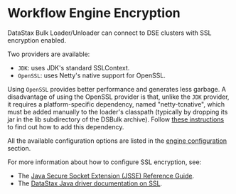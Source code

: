 # Workflow Engine Encryption

DataStax Bulk Loader/Unloader can connect to DSE clusters with SSL encryption enabled.

Two providers are available:
        
- `JDK`: uses JDK's standard SSLContext.
- `OpenSSL`: uses Netty's native support for OpenSSL.

Using `OpenSSL` provides better performance and generates less garbage.
A disadvantage of using the OpenSSL provider is that, unlike the `JDK` provider,
it requires a platform-specific dependency, named "netty-tcnative",
which must be added manually to the loader's classpath
(typically by dropping its jar in the lib subdirectory of the DSBulk archive).
Follow [these instructions](http://netty.io/wiki/forked-tomcat-native.html) 
to find out how to add this dependency.

All the available configuration options are listed in the [engine configuration] section.
        
For more information about how to configure SSL encryption, see:

* The [Java Secure Socket Extension (JSSE) Reference Guide](JSSE).
* The [DataStax Java driver documentation on SSL](http://docs.datastax.com/en/developer/java-driver//manual/ssl/).

[JSSE]: http://docs.oracle.com/javase/6/docs/technotes/guides/security/jsse/JSSERefGuide.html
[driver ssl]: http://docs.datastax.com/en/developer/java-driver-dse/latest/manual/ssl/
[engine configuration]: ../configuration/

